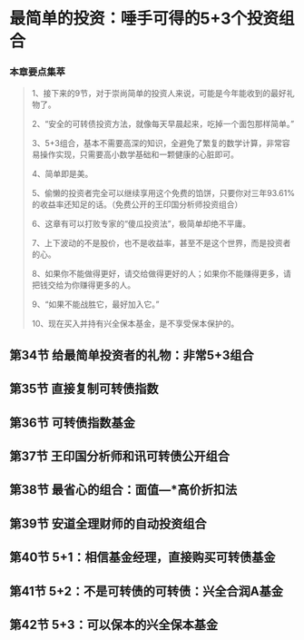 # 最简单的投资：唾手可得的5+3个投资组合

### 本章要点集萃

> 1、接下来的9节，对于崇尚简单的投资人来说，可能是今年能收到的最好礼物了。
> 
> 2、“安全的可转债投资方法，就像每天早晨起来，吃掉一个面包那样简单。”
> 
> 3、5+3组合，基本不需要高深的知识，全避免了繁复的数学计算，非常容易操作实现，只需要高小数学基础和一颗健康的心脏即可。
> 
> 4、简单即是美。
> 
> 5、偷懒的投资者完全可以继续享用这个免费的馅饼，只要你对三年93.61%的收益率还知足的话。（免费公开的王印国分析师投资组合）
> 
> 6、这章有可以打败专家的“傻瓜投资法”，极简单却绝不平庸。
> 
> 7、上下波动的不是股价，也不是收益率，甚至不是这个世界，而是投资者的心。
> 
> 8、如果你不能做得更好，请交给做得更好的人；如果你不能赚得更多，请把钱交给为你赚得更多的人。
> 
> 9、“如果不能战胜它，最好加入它。”
> 
> 10、现在买入并持有兴全保本基金，是不享受保本保护的。

## 第34节 给最简单投资者的礼物：非常5+3组合



## 第35节 直接复制可转债指数

## 第36节 可转债指数基金

## 第37节 王印国分析师和讯可转债公开组合

## 第38节 最省心的组合：面值―*高价折扣法

## 第39节 安道全理财师的自动投资组合

## 第40节 5+1：相信基金经理，直接购买可转债基金

## 第41节 5+2：不是可转债的可转债：兴全合润A基金

## 第42节 5+3：可以保本的兴全保本基金